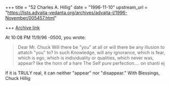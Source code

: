 +++
title = "52 Charles A. Hillig"
date = "1996-11-10"
upstream_url = "https://lists.advaita-vedanta.org/archives/advaita-l/1996-November/005457.html"

+++
[Archive link](https://lists.advaita-vedanta.org/archives/advaita-l/1996-November/005457.html)

At 10:08 PM 11/9/96 -0500, you wrote:
>Dear Mr. Chuck
>Will there be "you" at all or will there be any illusion to attatch "you" to?
>In such Knowledge, will any ignorance, which is fear, which is ego, which is
>individuality or qualities, which never was, appear?
>like the horn of a hare
>The Self
>pure perfection....
>on shanti
>ej

If it is TRULY real,
            it can neither "appear" nor "disappear."
                           With Blessings,
                                     Chuck Hillig

